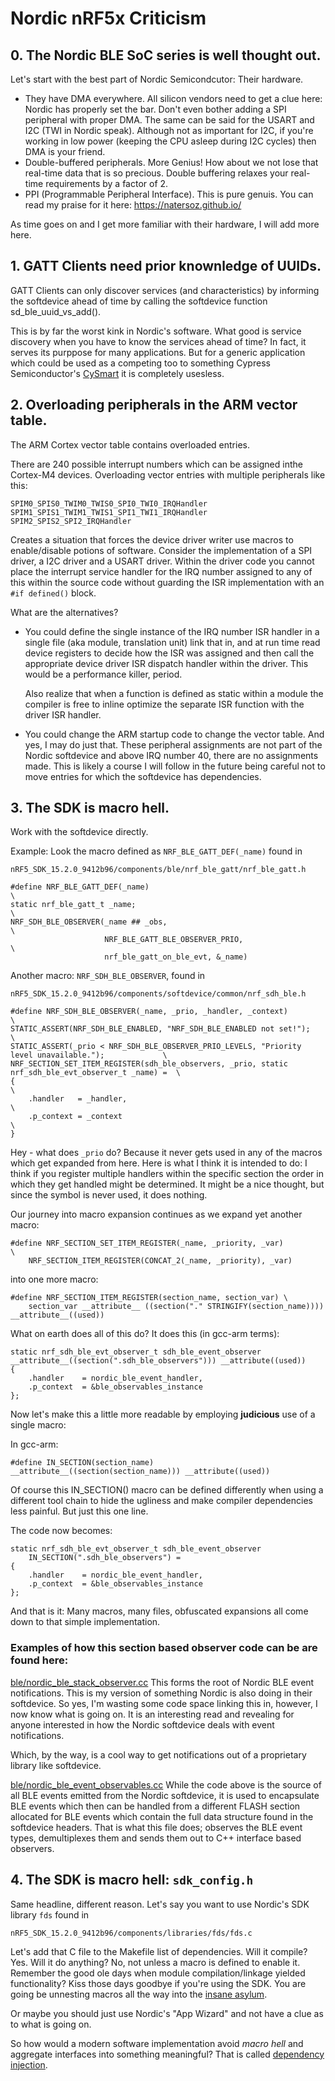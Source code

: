 Nordic nRF5x Criticism
======================

## 0. The Nordic BLE SoC series is well thought out.
  Let's start with the best part of Nordic Semicondcutor: Their hardware.
  + They have DMA everywhere. All silicon vendors need to get a clue here:
    Nordic has properly set the bar. Don't even bother adding a SPI peripheral
	with proper DMA. The same can be said for the USART and I2C (TWI in Nordic
	speak). Although not as important for I2C, if you're working in low power
	(keeping the CPU asleep during I2C cycles) then DMA is your friend.
  + Double-buffered peripherals. More Genius!
    How about we not lose that real-time data that is so precious.
	Double buffering relaxes your real-time requirements by a factor of 2.
  + PPI (Programmable Peripheral Interface). This is pure genuis.
    You can read my praise for it here: https://natersoz.github.io/

As time goes on and I get more familiar with their hardware,
I will add more here.

## 1. GATT Clients need prior knownledge of UUIDs.
   GATT Clients can only discover services (and characteristics) by informing
   the softdevice ahead of time by calling the softdevice function
   sd_ble_uuid_vs_add().

   This is by far the worst kink in Nordic's software. What good is service
   discovery when you have to know the services ahead of time?
   In fact, it serves its purppose for many applications. But for a generic
   application which could be used as a competing too to something Cypress
   Semiconductor's [CySmart](http://www.cypress.com/documentation/software-and-drivers/cysmart-bluetooth-le-test-and-debug-tool)
   it is completely usesless.

## 2. Overloading peripherals in the ARM vector table.

The ARM Cortex vector table contains overloaded entries.

There are 240 possible interrupt numbers which can be assigned inthe Cortex-M4
devices. Overloading vector entries with multiple peripherals like this:

    SPIM0_SPIS0_TWIM0_TWIS0_SPI0_TWI0_IRQHandler
	SPIM1_SPIS1_TWIM1_TWIS1_SPI1_TWI1_IRQHandler
	SPIM2_SPIS2_SPI2_IRQHandler

Creates a situation that forces the device driver writer use macros to
enable/disable potions of software. Consider the implementation of a SPI driver,
a I2C driver and a USART driver. Within the driver code you cannot place the
interrupt service handler for the IRQ number assigned to any of this within
the source code without guarding the ISR implementation with an `#if defined()`
block.

What are the alternatives?

  + You could define the single instance of the IRQ number ISR handler in a
    single file (aka module, translation unit) link that in, and at run time
	read device registers to decide how the ISR was assigned and then call the
	appropriate device driver ISR dispatch handler within the driver.
	This would be a performance killer, period.

	Also realize that when a function is defined as static within a module the
	compiler is free to inline optimize the separate ISR function with the
	driver ISR handler.

  + You could change the ARM startup code to change the vector table.
    And yes, I may do just that. These peripheral assignments are not part of
	the Nordic softdevice and above IRQ number 40, there are no assignments made.
	This is likely a course I will follow in the future being careful not to
	move entries for which the softdevice has dependencies.

## 3. The SDK is macro hell.
Work with the softdevice directly.

Example: Look the macro defined as `NRF_BLE_GATT_DEF(_name)` found in

    nRF5_SDK_15.2.0_9412b96/components/ble/nrf_ble_gatt/nrf_ble_gatt.h

	#define NRF_BLE_GATT_DEF(_name)                                                                     \
	static nrf_ble_gatt_t _name;                                                                        \
	NRF_SDH_BLE_OBSERVER(_name ## _obs,                                                                 \
						 NRF_BLE_GATT_BLE_OBSERVER_PRIO,                                                \
						 nrf_ble_gatt_on_ble_evt, &_name)

Another macro: `NRF_SDH_BLE_OBSERVER`, found in

	nRF5_SDK_15.2.0_9412b96/components/softdevice/common/nrf_sdh_ble.h

	#define NRF_SDH_BLE_OBSERVER(_name, _prio, _handler, _context)                                      \
	STATIC_ASSERT(NRF_SDH_BLE_ENABLED, "NRF_SDH_BLE_ENABLED not set!");                                 \
	STATIC_ASSERT(_prio < NRF_SDH_BLE_OBSERVER_PRIO_LEVELS, "Priority level unavailable.");             \
	NRF_SECTION_SET_ITEM_REGISTER(sdh_ble_observers, _prio, static nrf_sdh_ble_evt_observer_t _name) =  \
	{                                                                                                   \
		.handler   = _handler,                                                                          \
		.p_context = _context                                                                           \
	}

Hey - what does `_prio` do? Because it never gets used in any of the macros
which get expanded from here. Here is what I think it is intended to do:
I think if you register multiple handlers within the specific section the order
in which they get handled might be determined. It might be a nice thought, but
since the symbol is never used, it does nothing.

Our journey into macro expansion continues as we expand yet another macro:

	#define NRF_SECTION_SET_ITEM_REGISTER(_name, _priority, _var)                                       \
		NRF_SECTION_ITEM_REGISTER(CONCAT_2(_name, _priority), _var)

into one more macro:

	#define NRF_SECTION_ITEM_REGISTER(section_name, section_var) \
		section_var __attribute__ ((section("." STRINGIFY(section_name)))) __attribute__((used))

What on earth does all of this do?
It does this (in gcc-arm terms):

	static nrf_sdh_ble_evt_observer_t sdh_ble_event_observer
	__attribute__((section(".sdh_ble_observers"))) __attribute((used))
	{
		.handler    = nordic_ble_event_handler,
		.p_context  = &ble_observables_instance
	};

Now let's make this a little more readable by employing **judicious** use of a
single macro:

In gcc-arm:

    #define IN_SECTION(section_name) __attribute__((section(section_name))) __attribute((used))

Of course this IN_SECTION() macro can be defined differently when using a
different tool chain to hide the ugliness and make compiler dependencies less
painful. But just this one line.

The code now becomes:

	static nrf_sdh_ble_evt_observer_t sdh_ble_event_observer
		IN_SECTION(".sdh_ble_observers") =
	{
		.handler    = nordic_ble_event_handler,
		.p_context  = &ble_observables_instance
	};

And that is it: Many macros, many files, obfuscated expansions all come down to
that simple implementation.

### Examples of how this section based observer code can be are found here:

[ble/nordic_ble_stack_observer.cc](https://github.com/natersoz/nrf/blob/master/ble/nordic_ble_stack_observer.cc)
This forms the root of Nordic BLE event notifications. This is my version of
something Nordic is also doing in their softdevice.
So yes, I'm wasting some code space linking this in, however, I now know what is
going on. It is an interesting read and revealing for anyone interested in how
the Nordic softdevice deals with event notifications.

Which, by the way, is a cool way to get notifications out of a proprietary
library like softdevice.

[ble/nordic_ble_event_observables.cc](https://github.com/natersoz/nrf/blob/master/ble/nordic_ble_event_observables.cc)
While the code above is the source of all BLE events emitted from the Nordic
softdevice, it is used to encapsulate BLE events which then can be handled
from a different FLASH section allocated for BLE events which contain the full
data structure found in the softdevice headers. That is what this file does;
observes the BLE event types, demultiplexes them and sends them out to C++
interface based observers.

## 4. The SDK is macro hell: `sdk_config.h`
Same headline, different reason.
Let's say you want to use Nordic's SDK library `fds` found in

	nRF5_SDK_15.2.0_9412b96/components/libraries/fds/fds.c

Let's add that C file to the Makefile list of dependencies. Will it compile?
Yes. Will it do anything? No, not unless a macro is defined to enable it.
Remember the good ole days when module compilation/linkage yielded
functionality? Kiss those days goodbye if you're using the SDK. You are going
be unnesting macros all the way into the [insane asylum](https://www.imdb.com/title/tt0073486/videoplayer/vi3943282969).

Or maybe you should just use Nordic's "App Wizard" and not have a clue as to
what is going on.

So how would a modern software implementation avoid *macro hell* and aggregate
interfaces into something meaningful? That is called [dependency injection](https://en.wikipedia.org/wiki/Dependency_injection).



